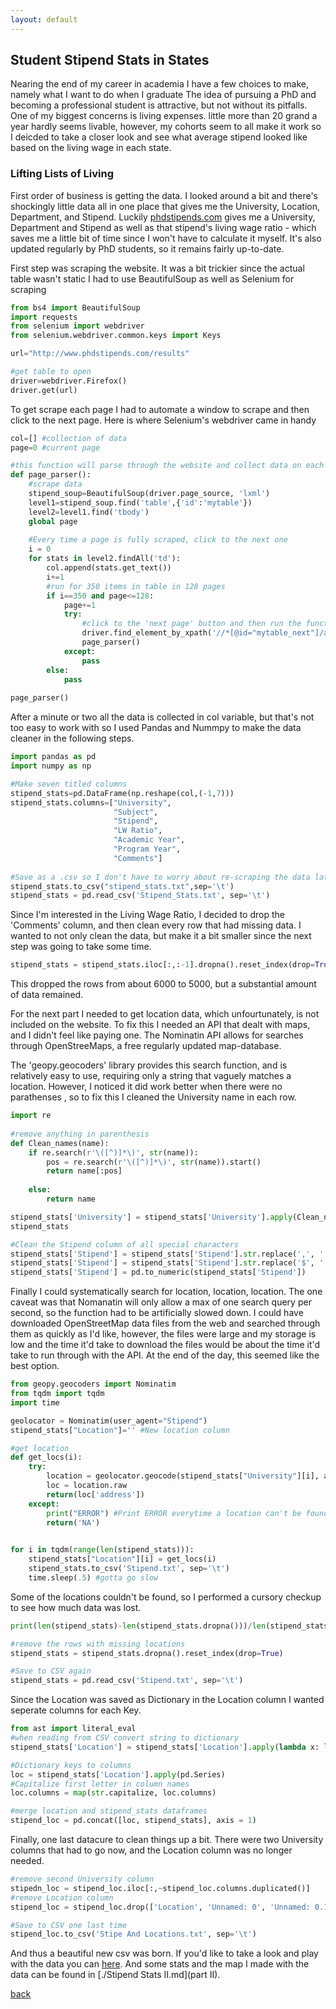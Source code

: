 ```yaml
---
layout: default
---
```


## Student Stipend Stats in States 
Nearing the end of my career in academia I have a few choices to make, namely what I want to do when I graduate 
The idea of pursuing a PhD and becoming a professional student is attractive, but not without its pitfalls.
One of my biggest concerns is living expenses. little more than 20 grand a year hardly seems livable,
however, my cohorts seem to all make it work so I deicded to take a closer look and see 
what average stipend looked like based on the living wage in each state. 

### Lifting Lists of Living 
First order of business is getting the data. I looked around a bit and there's shockingly little
data all in one place that gives me the University, Location, Department, and Stipend. Luckily 
[phdstipends.com](http://www.phdstipends.com/results) gives me a University, Department and Stipend as well as that stipend's 
living wage ratio - which saves me a little bit of time since I won't have to calculate it myself. 
It's also updated regularly by PhD students, so it remains fairly up-to-date. 

First step was scraping the website. It was a bit trickier since the actual table wasn't
static I had to use BeautifulSoup as well as Selenium for scraping
```python
from bs4 import BeautifulSoup
import requests
from selenium import webdriver
from selenium.webdriver.common.keys import Keys

url="http://www.phdstipends.com/results"

#get table to open
driver=webdriver.Firefox()
driver.get(url)
```
To get scrape each page I had to automate a window to scrape and then click to the next page. Here
is where Selenium's webdriver came in handy
```python
col=[] #collection of data
page=0 #current page

#this function will parse through the website and collect data on each page
def page_parser():
    #scrape data
    stipend_soup=BeautifulSoup(driver.page_source, 'lxml')
    level1=stipend_soup.find('table',{'id':'mytable'})
    level2=level1.find('tbody')
    global page
    
    #Every time a page is fully scraped, click to the next one
    i = 0
    for stats in level2.findAll('td'):
        col.append(stats.get_text())
        i+=1
        #run for 350 items in table in 128 pages
        if i==350 and page<=128:
            page+=1
            try:
                #click to the 'next page' button and then run the function again
                driver.find_element_by_xpath('//*[@id="mytable_next"]/a').click()
                page_parser()
            except:
                pass
        else:
            pass
    
page_parser()
```
After a minute or two all the data is collected in col variable, but that's not too easy to
work with so I used Pandas and Nummpy to make the data cleaner in the following steps.

```python
import pandas as pd
import numpy as np

#Make seven titled columns
stipend_stats=pd.DataFrame(np.reshape(col,(-1,7)))
stipend_stats.columns=["University",
                       "Subject",
                       "Stipend",
                       "LW Ratio",
                       "Academic Year",
                       "Program Year",
                       "Comments"]
                       
#Save as a .csv so I don't have to worry about re-scraping the data later
stipend_stats.to_csv("stipend_stats.txt",sep='\t')
stipend_stats = pd.read_csv('Stipend_Stats.txt', sep='\t')
```
Since I'm interested in the Living Wage Ratio, I decided to drop the 'Comments' column, and 
then clean every row that had missing data. I wanted to not only clean the data, but make it
a bit smaller since the next step was going to take some time. 
```python
stipend_stats = stipend_stats.iloc[:,:-1].dropna().reset_index(drop=True)
```
This dropped the rows from about 6000 to 5000, but a substantial amount of data remained.

For the next part I needed to get location data, which unfourtunately, is not included on the 
website. To fix this I needed an API that dealt with maps, and I didn't feel like paying one. 
The Nominatin API allows for searches through OpenStreeMaps, a free regularly updated map-database.

The 'geopy.geocoders' library provides this search function, and is relatively easy to use,
requiring only a string that vaguely matches a location. However, I noticed it did work
better when there were no parathenses , so to fix this I cleaned the University name in each row.
```python
import re 
  
#remove anything in parenthesis
def Clean_names(name): 
    if re.search(r'\([^)]*\)', str(name)): 
        pos = re.search(r'\([^)]*\)', str(name)).start() 
        return name[:pos] 
  
    else: 
        return name 

stipend_stats['University'] = stipend_stats['University'].apply(Clean_names) 
stipend_stats

#Clean the Stipend column of all special characters
stipend_stats['Stipend'] = stipend_stats['Stipend'].str.replace(',', '')
stipend_stats['Stipend'] = stipend_stats['Stipend'].str.replace('$', '')
stipend_stats['Stipend'] = pd.to_numeric(stipend_stats['Stipend'])

```

Finally I could systematically search for location, location, location. The one caveat was that
Nomanatin will only allow a max of one search query per second, so the function had to be artificially
slowed down. I could have downloaded OpenStreetMap data files from the web and searched through
them as quickly as I'd like, however, the files were large and my storage is low and the time it'd 
take to download the files would be about the time it'd take to run through with the API. At the end
of the day, this seemed like the best option.
```python
from geopy.geocoders import Nominatim
from tqdm import tqdm
import time

geolocator = Nominatim(user_agent="Stipend")
stipend_stats["Location"]='' #New location column

#get location
def get_locs(i):
    try:
        location = geolocator.geocode(stipend_stats["University"][i], addressdetails=True)
        loc = location.raw
        return(loc['address'])       
    except:
        print("ERROR") #Print ERROR everytime a location can't be found
        return('NA')

    
for i in tqdm(range(len(stipend_stats))):
    stipend_stats["Location"][i] = get_locs(i)
    stipend_stats.to_csv('Stipend.txt', sep='\t')
    time.sleep(.5) #gotta go slow
```

Some of the locations couldn't be found, so I performed a cursory checkup to see how much data
was lost. 
```python
print(len(stipend_stats)-len(stipend_stats.dropna()))/len(stipend_stats)) #only about 15% was lost

#remove the rows with missing locations
stipend_stats = stipend_stats.dropna().reset_index(drop=True) 

#Save to CSV again
stipend_stats = pd.read_csv('Stipend.txt', sep='\t')
```

Since the Location was saved as Dictionary in the Location column I wanted seperate
columns for each Key. 
```python
from ast import literal_eval
#when reading from CSV convert string to dictionary
stipend_stats['Location'] = stipend_stats['Location'].apply(lambda x: literal_eval(x))

#Dictionary keys to columns
loc = stipend_stats['Location'].apply(pd.Series)
#Capitalize first letter in column names
loc.columns = map(str.capitalize, loc.columns)

#merge location and stipend_stats dataframes
stipend_loc = pd.concat([loc, stipend_stats], axis = 1)
```

Finally, one last datacure to clean things up a bit. There were two University columns that had to go now, 
and the Location column was no longer needed.
```python
#remove second University column
stipedn_loc = stipend_loc.iloc[:,~stipend_loc.columns.duplicated()]
#remove Location column
stipend_loc = stipend_loc.drop(['Location', 'Unnamed: 0', 'Unnamed: 0.1'], axis =1 )

#Save to CSV one last time
stipend_loc.to_csv('Stipe And Locations.txt', sep='\t')
```

And thus a beautiful new csv was born. If you'd like to take a look and play with the data 
you can [here](https://github.com/DambrosiCode/Stipend-Data). And some stats and the map I made with the data can be found in [./Stipend Stats II.md](part II).

[back](../../)
